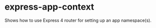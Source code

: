 express-app-context
================
Shows how to use Express 4 router for setting up an app namespace(s).
